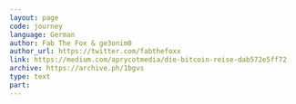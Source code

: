 ```yaml
---
layout: page
code: journey
language: German
author: Fab The Fox & ge3onim0
author_url: https://twitter.com/fabthefoxx
link: https://medium.com/aprycotmedia/die-bitcoin-reise-dab572e5ff72
archive: https://archive.ph/1bgvs
type: text
part: 
---
```

